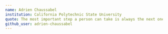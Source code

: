 ```yaml
---
name: Adrien Chaussabel
institution: California Polytechnic State University
quote: The most important step a person can take is always the next one - Brandon Sanderson
github_user: adrien-chaussabel
---
```


